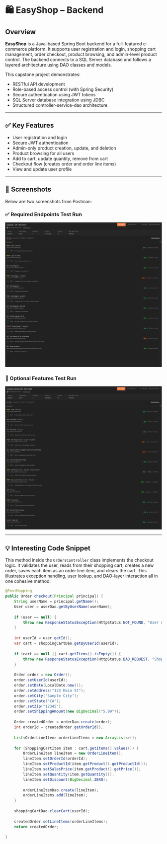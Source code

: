 # 🛍️ EasyShop – Backend

## Overview

**EasyShop** is a Java-based Spring Boot backend for a full-featured e-commerce platform. It supports user registration and login, shopping cart management, order checkout, product browsing, and admin-level product control. The backend connects to a SQL Server database and follows a layered architecture using DAO classes and models.

This capstone project demonstrates:

- RESTful API development
- Role-based access control (with Spring Security)
- Secure authentication using JWT tokens
- SQL Server database integration using JDBC
- Structured controller-service-dao architecture

---

## ✅ Key Features

- User registration and login
- Secure JWT authentication
- Admin-only product creation, update, and deletion
- Product browsing for all users
- Add to cart, update quantity, remove from cart
- Checkout flow (creates order and order line items)
- View and update user profile

---

## 📸 Screenshots

Below are two screenshots from Postman:

### ✅ Required Endpoints Test Run
![Required Endpoints](screenshots/EasyShop-Postman.png)

### 🔄 Optional Features Test Run
![Optional Endpoints](screenshots/EasyShop-Postman-Optional.png)

---

## 💡 Interesting Code Snippet

This method inside the `OrdersController` class implements the checkout logic. It validates the user, reads from their shopping cart, creates a new order, saves each item as an order line item, and clears the cart. This illustrates exception handling, user lookup, and DAO-layer interaction all in one cohesive method:

```java
@PostMapping
public Order checkout(Principal principal) {
    String userName = principal.getName();
    User user = userDao.getByUserName(userName);

    if (user == null) {
        throw new ResponseStatusException(HttpStatus.NOT_FOUND, "User not found.");
    }

    int userId = user.getId();
    var cart = shoppingCartDao.getByUserId(userId);

    if (cart == null || cart.getItems().isEmpty()) {
        throw new ResponseStatusException(HttpStatus.BAD_REQUEST, "Shopping cart is empty.");
    }

    Order order = new Order();
    order.setUserId(userId);
    order.setDate(LocalDate.now());
    order.setAddress("123 Main St");
    order.setCity("Sample City");
    order.setState("CA");
    order.setZip("12345");
    order.setShippingAmount(new BigDecimal("5.99"));

    Order createdOrder = orderDao.create(order);
    int orderId = createdOrder.getOrderId();

    List<OrderLineItem> orderLineItems = new ArrayList<>();

    for (ShoppingCartItem item : cart.getItems().values()) {
        OrderLineItem lineItem = new OrderLineItem();
        lineItem.setOrderId(orderId);
        lineItem.setProductId(item.getProduct().getProductId());
        lineItem.setSalesPrice(item.getProduct().getPrice());
        lineItem.setQuantity(item.getQuantity());
        lineItem.setDiscount(BigDecimal.ZERO);

        orderLineItemDao.create(lineItem);
        orderLineItems.add(lineItem);
    }

    shoppingCartDao.clearCart(userId);

    createdOrder.setLineItems(orderLineItems); 
    return createdOrder;

}
```


